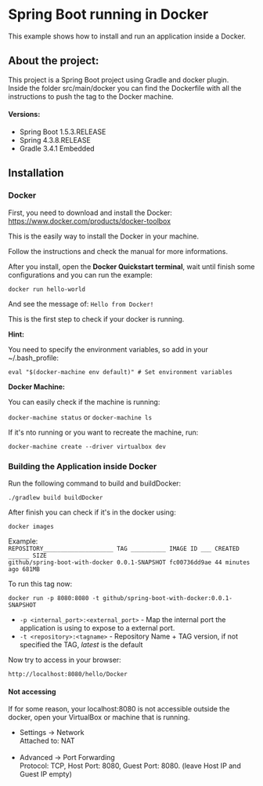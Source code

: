 # Spring Boot running in Docker

This example shows how to install and run an application inside a Docker.

## About the project:

This project is a Spring Boot project using Gradle and docker plugin.<br/>
Inside the folder src/main/docker you can find the Dockerfile with all the instructions to push the tag to the Docker machine.

#### Versions:
* Spring Boot 1.5.3.RELEASE
* Spring 4.3.8.RELEASE
* Gradle 3.4.1 Embedded

## Installation

### Docker
First, you need to download and install the Docker:
https://www.docker.com/products/docker-toolbox

This is the easily way to install the Docker in your machine.

Follow the instructions and check the manual for more informations.

After you install, open the **Docker Quickstart terminal**, wait until finish some configurations and you can run the example:

`docker run hello-world `

And see the message of: `Hello from Docker!`

This is the first step to check if your docker is running.

**Hint:**

  You need to specify the environment variables, so add in your ~/.bash_profile:

`eval "$(docker-machine env default)" # Set environment variables`


**Docker Machine:**

You can easily check if the machine is running:

`docker-machine status` or `docker-machine ls`

If it's nto running or you want to recreate the machine, run:

`docker-machine create --driver virtualbox dev`

### Building the Application inside Docker

Run the following command to build and buildDocker:

`./gradlew build buildDocker`

After finish you can check if it's in the docker using:

`docker images`

Example:<br/>
`REPOSITORY____________________ TAG __________ IMAGE ID ___ CREATED ______ SIZE`<br/>
`github/spring-boot-with-docker 0.0.1-SNAPSHOT fc00736dd9ae 44 minutes ago 681MB`

To run this tag now:

`docker run -p 8080:8080 -t github/spring-boot-with-docker:0.0.1-SNAPSHOT`

* `-p <internal_port>:<external_port>` - Map the internal port the application is using to expose to a external port.
* `-t <repository>:<tagname>` - Repository Name + TAG version, if not specified the TAG, *latest* is the default


Now try to access in your browser:

`http://localhost:8080/hello/Docker`


#### Not accessing

If for some reason, your localhost:8080 is not accessible outside the docker, open your VirtualBox or machine that is running.

* Settings -> Network<br/>
  Attached to: NAT<br/><br/>
* Advanced -> Port Forwarding<br/>
  Protocol: TCP, Host Port: 8080, Guest Port: 8080. (leave Host IP and Guest IP empty)

